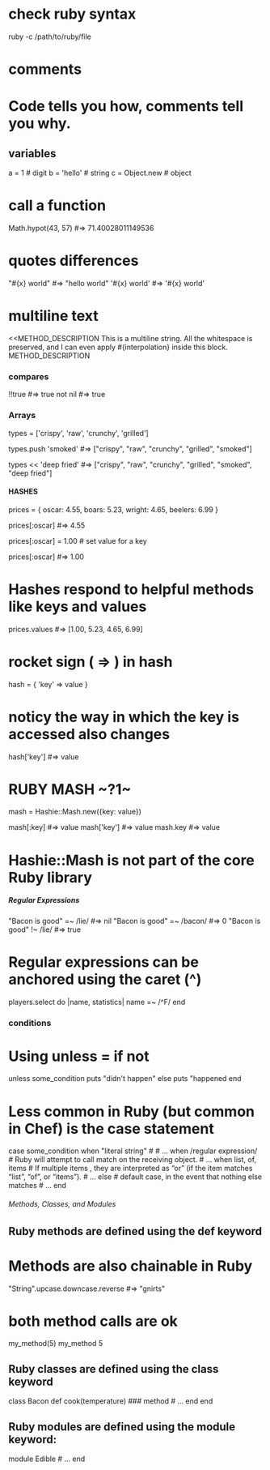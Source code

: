 

# check ruby syntax

ruby -c /path/to/ruby/file



# comments

# Code tells you how, comments tell you why.


##  variables

a = 1 			# digit
b = 'hello' 	# string
c = Object.new	# object


# call a function

Math.hypot(43, 57) #=> 71.40028011149536


# quotes differences

"#{x} world" #=> "hello world"
'#{x} world' #=> '#{x} world'




# multiline text


<<METHOD_DESCRIPTION 
This is a multiline string.
All the whitespace is preserved, and I can even apply #{interpolation} inside
this block. 
METHOD_DESCRIPTION





### compares
	
!!true		#=> true
not nil		#=> true



### Arrays

types = ['crispy', 'raw', 'crunchy', 'grilled']

types.push 'smoked' #=> ["crispy", "raw", "crunchy", "grilled", "smoked"]

types << 'deep fried' #=> ["crispy", "raw", "crunchy", "grilled", "smoked", "deep fried"]





#### HASHES

prices = { oscar: 4.55, boars: 5.23, wright: 4.65, beelers: 6.99 }

prices[:oscar] #=> 4.55

prices[:oscar] = 1.00   # set value for a key

prices[:oscar] #=> 1.00

# Hashes respond to helpful methods like keys and values
prices.values #=> [1.00, 5.23, 4.65, 6.99]




# rocket sign ( => ) in hash 

hash = { 'key' => value } 

# noticy the way in which the key is accessed also changes
hash['key'] #=> value





# RUBY MASH ~?1~

mash = Hashie::Mash.new({key: value})

mash[:key] 	#=> value 
mash['key'] #=> value 
mash.key	#=> value

# Hashie::Mash is not part of the core Ruby library






##### Regular Expressions

"Bacon is good" =~ /lie/	#=> nil
"Bacon is good" =~ /bacon/ 	#=> 0
"Bacon is good" !~ /lie/	#=> true




# Regular expressions can be anchored using the caret (^)
players.select do |name, statistics|
 name =~ /^F/
end






### conditions

# Using unless = if not
unless some_condition
	puts "didn't happen"
else
	puts "happened
end





# Less common in Ruby (but common in Chef) is the case statement

case some_condition 
when "literal string" 		# 
	# ...
when /regular expression/ 	# Ruby will attempt to call match on the receiving object.
	# ...
when list, of, items 		# If multiple items , they are interpreted as “or” (if the item matches “list”, “of”, or “items”).
	# ...
else 						# default case, in the event that nothing else matches
	# ... 
end









###### Methods, Classes, and Modules

## Ruby methods are defined using the def keyword

# Methods are also chainable in Ruby
"String".upcase.downcase.reverse #=> "gnirts"

# both method calls are ok
my_method(5) 
my_method 5


## Ruby classes are defined using the class keyword

class Bacon
  def cook(temperature) 			### method
	# ...
  end 
end



## Ruby modules are defined using the module keyword:

module Edible 
	# ...
end




























